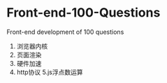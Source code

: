 # Front-end-100-Questions
Front-end development of 100 questions

1. 浏览器内核
2. 页面渲染
3. 硬件加速
4. http协议
5.js浮点数运算
